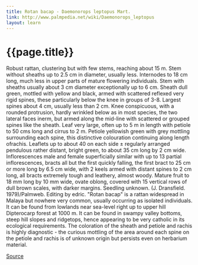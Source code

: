 ```yaml
---
title: Rotan bacap - Daemonorops leptopus Mart.
link: http://www.palmpedia.net/wiki/Daemonorops_leptopus
layout: learn
---
```

# {{page.title}}

Robust rattan, clustering but with few stems, reaching about 15 m. Stem without sheaths up to 2.5 cm in diameter, usually less. Internodes to 18 cm long, much less in upper parts of mature flowering individuals. Stem with sheaths usually about 3 cm diameter exceptionally up to 6 cm. Sheath dull green, mottled with yellow and black, armed with scattered reflexed very rigid spines, these particularly below the knee in groups of 3-8. Largest spines about 4 cm, usually less than 2 cm. Knee conspicuous, with a rounded protrusion, hardly wrinkled below as in most species, the two lateral faces inerm, but armed along the mid-line with scattered or grouped spines like the sheath. Leaf very large, often up to 5 m in length with petiole to 50 cms long and cirrus to 2 m. Petiole yellowish green with grey mottling surrounding each spine, this distinctive colouration continuing along length ofrachis. Leaflets up to about 40 on each side ± regularly arranged pendulous rather distant, bright green, to about 35 cm long by 2 cm wide. Inflorescences male and female superficially similar with up to 13 partial inflorescences, bracts all but the first quickly falling, the first bract to 25 cm or more long by 6.5 cm wide, with 2 keels armed with distant spines to 2 cm long, all bracts extremely tough and leathery, almost woody. Mature fruit to 18 mm long by 10 mm wide, ovate oblong, covered with 15 vertical rows of dull brown scales, with darker margins. Seedling unknown. (J. Dransfield. 1979)/Palmweb. Editing by edric.
"Rotan bacap" is a rattan widespread in Malaya but nowhere very common, usually occurring as isolated individuals. It can be found from lowlands near sea-level right up to upper hill Dipterocarp forest at 1000 m. It can be found in swampy valley bottoms, steep hill slopes and ridgetops, hence appearing to be very catholic in its ecological requirements. The coloration of the sheath and petiole and rachis is highly diagnostic - the curious mottling of the area around each spine on the petiole and rachis is of unknown origin but persists even on herbarium material.

[Source](page.link)

